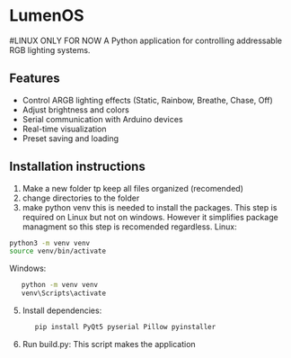 # LumenOS
#LINUX ONLY FOR NOW
A Python application for controlling addressable RGB lighting systems.

## Features

- Control ARGB lighting effects (Static, Rainbow, Breathe, Chase, Off)
- Adjust brightness and colors
- Serial communication with Arduino devices
- Real-time visualization
- Preset saving and loading

## Installation instructions
1. Make a new folder tp keep all files organized (recomended)
2. change directories to the folder
3. make python venv
   this is needed to install the packages. This step is required on Linux but not on windows. However it simplifies package managment so this step is recomended regardless.
   Linux:
```bash
python3 -m venv venv
source venv/bin/activate
```
Windows:
   ```bash
      python -m venv venv
      venv\Scripts\activate
```
5. Install dependencies:
      ```bash
         pip install PyQt5 pyserial Pillow pyinstaller

6. Run build.py:
   This script makes the application 
